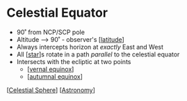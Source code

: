 # Celestial Equator

- 90˚ from NCP/SCP pole
- Altitude --> 90˚ - observer's [[latitude]]
- Always intercepts horizon at _exactly_ East and West
- All [[star]]s rotate in a path _parallel_ to the celestial equator
- Intersects with the ecliptic at two points
  - [[vernal equinox]]
  - [[autumnal equinox]]

[[Celestial Sphere]] [[Astronomy]]

[//begin]: # "Autogenerated link references for markdown compatibility"
[latitude]: latitude "Latitude"
[star]: star "Star"
[vernal equinox]: vernal-equinox "Vernal (Spring) Equinox"
[autumnal equinox]: autumnal-equinox "Autumnal (Fall) Equinox"
[Celestial Sphere]: celestial-sphere "Celestial Sphere"
[Astronomy]: astronomy "Astronomy"
[//end]: # "Autogenerated link references"